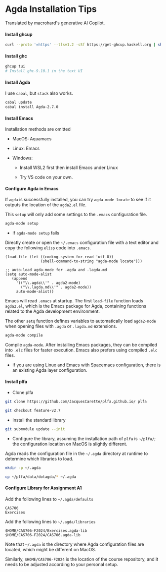 # Agda Installation Tips

Translated by macrohard's generative AI Copilot.

#### Install ghcup

```sh
curl --proto '=https' --tlsv1.2 -sSf https://get-ghcup.haskell.org | sh
```

#### Install ghc

```sh
ghcup tui
# Install ghc-9.10.1 in the text UI
```

#### Install Agda

I use `cabal`, but `stack` also works.

```sh
cabal update
cabal install Agda-2.7.0
```

#### Install Emacs

  Installation methods are omitted

- MacOS: Aquamacs

- Linux: Emacs

- Windows:

  - Install WSL2 first then install Emacs under Linux

  - Try VS code on your own.

#### Configure Agda in Emacs

If `agda` is successfully installed, you can try `agda-mode locate` to see if it outputs the location of the `agda2.el` file.

This `setup` will only add some settings to the `.emacs` configuration file.

```bash
agda-mode setup
```

- If `agda-mode setup` fails

Directly create or open the `~/.emacs` configuration file with a text editor and copy the following `elisp` code into `.emacs`.

```elisp
(load-file (let ((coding-system-for-read 'utf-8))
                (shell-command-to-string "agda-mode locate")))

;; auto-load agda-mode for .agda and .lagda.md
(setq auto-mode-alist
   (append
     '(("\\.agda\\'" . agda2-mode)
       ("\\.lagda.md\\'" . agda2-mode))
     auto-mode-alist))

```

Emacs will read `.emacs` at startup. The first `load-file` function loads `agda2.el`, which is the Emacs package for Agda, containing functions related to the Agda development environment.

The other `setq` function defines variables to automatically load `agda2-mode` when opening files with `.agda` or `.lagda.md` extensions.

```bash
agda-mode compile
```

Compile `agda-mode`. After installing Emacs packages, they can be compiled into `.elc` files for faster execution. Emacs also prefers using compiled `.elc` files.

- If you are using Linux and Emacs with Spacemacs configuration, there is an existing Agda layer configuration.

#### Install plfa

- Clone plfa

```bash
git clone https://github.com/JacquesCarette/plfa.github.io/ plfa

git checkout feature-v2.7
```

- Install the standard library

```bash
git submodule update --init
```

- Configure the library, assuming the installation path of `plfa` is `~/plfa/`; the configuration location on MacOS is slightly different.

Agda reads the configuration file in the `~/.agda` directory at runtime to determine which libraries to load.

```bash
mkdir -p ~/.agda

cp ~/plfa/data/dotagda/* ~/.agda
```

#### Configure Library for Assignment A1

Add the following lines to `~/.agda/defaults`

```script
CAS706
Exercises
```

Add the following lines to `~/.agda/libraries`

```script
$HOME/CAS706-F2024/Exercises.agda-lib
$HOME/CAS706-F2024/CAS706.agda-lib
```

Note that `~/.agda` is the directory where Agda configuration files are located, which might be different on MacOS.

Similarly, `$HOME/CAS706-F2024` is the location of the course repository, and it needs to be adjusted according to your personal setup.
